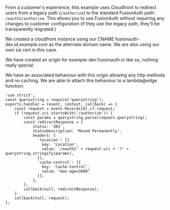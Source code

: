 From a customer's experience, this example uses Cloudfront to redirect users from a legacy path (`/authorize`) to the standard FusionAuth path: `/oauth2/authorize`. This allows you to use FusionAuth without requiring any changes to customer configuration (if they use the legacy path, they'll be transparently migrated.)

We created a cloudfront instance using our CNAME fusionauth-dev.id.example.com as the alternate domain name. We are also using our own ssl cert in this case.

We have created an origin for example-dev.fusionauth.io like so, nothing really special.

We have an associated behaviour with this origin allowing any http methods and no caching. We are able to attach this behaviour to a lambda@edge function:

```
'use strict';
const querystring = require('querystring');
exports.handler = (event, context, callback) => {
    const request = event.Records[0].cf.request;
    if (request.uri.startsWith('/authorize')) {
        const params = querystring.parse(request.querystring);
        const redirectResponse = {
            status: '301',
            statusDescription: 'Moved Permanently',
            headers: {
              'location': [{
                key: 'Location',
                value: '/oauth2' + request.uri + '?' + querystring.stringify(params),
              }],
              'cache-control': [{
                key: 'Cache-Control',
                value: "max-age=3600"
              }],
            },
        };
        callback(null, redirectResponse);
    }
    callback(null, request);
};
```
